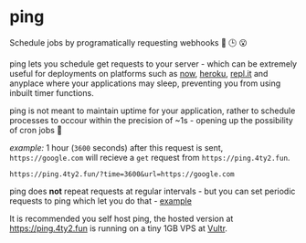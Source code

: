 # ping
Schedule jobs by programatically requesting webhooks 🔗 🕒 😮

ping lets you schedule get requests to your server - which can be extremely useful for deployments on platforms such as [now](https://zeit.co/now), [heroku](https://www.heroku.com), [repl.it](https://repl.it) and anyplace where your applications may sleep, preventing you from using inbuilt timer functions.

ping is not meant to maintain uptime for your application, rather to schedule processes to occour within the precision of ~1s - opening up the possibility of cron jobs 🤖

*example:*
1 hour (`3600` seconds) after this request is sent, `https://google.com` will recieve a `get` request from `https://ping.4ty2.fun`.

```
https://ping.4ty2.fun/?time=3600&url=https://google.com
```

ping does **not** repeat requests at regular intervals - but you can set periodic requests to ping which let you do that - [example](https://repl.it/@jajoosam/ping-test)

It is recommended you self host ping, the hosted version at https://ping.4ty2.fun is running on a tiny 1GB VPS at [Vultr](https://vultr.com).